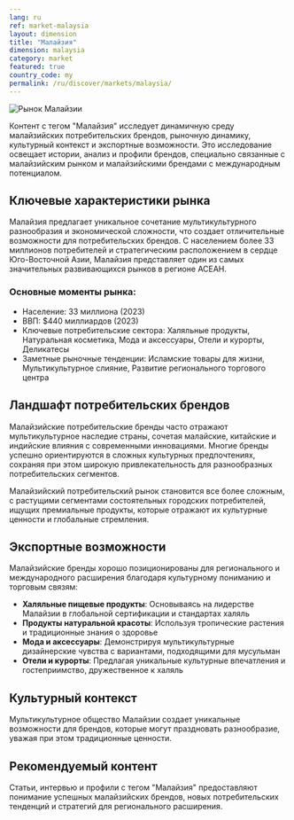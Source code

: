 ```yaml
---
lang: ru
ref: market-malaysia
layout: dimension
title: "Малайзия"
dimension: malaysia
category: market
featured: true
country_code: my
permalink: /ru/discover/markets/malaysia/
---
```


![Рынок Малайзии](/assets/images/dimensions/markets/malaysia.jpg)

Контент с тегом "Малайзия" исследует динамичную среду малайзийских потребительских брендов, рыночную динамику, культурный контекст и экспортные возможности. Это исследование освещает истории, анализ и профили брендов, специально связанные с малайзийским рынком и малайзийскими брендами с международным потенциалом.

## Ключевые характеристики рынка

Малайзия предлагает уникальное сочетание мультикультурного разнообразия и экономической сложности, что создает отличительные возможности для потребительских брендов. С населением более 33 миллионов потребителей и стратегическим расположением в сердце Юго-Восточной Азии, Малайзия представляет один из самых значительных развивающихся рынков в регионе АСЕАН.

### Основные моменты рынка:
- Население: 33 миллиона (2023)
- ВВП: $440 миллиардов (2023)
- Ключевые потребительские сектора: Халяльные продукты, Натуральная косметика, Мода и аксессуары, Отели и курорты, Деликатесы
- Заметные рыночные тенденции: Исламские товары для жизни, Мультикультурное слияние, Развитие регионального торгового центра

## Ландшафт потребительских брендов

Малайзийские потребительские бренды часто отражают мультикультурное наследие страны, сочетая малайские, китайские и индийские влияния с современными инновациями. Многие бренды успешно ориентируются в сложных культурных предпочтениях, сохраняя при этом широкую привлекательность для разнообразных потребительских сегментов.

Малайзийский потребительский рынок становится все более сложным, с растущими сегментами состоятельных городских потребителей, ищущих премиальные продукты, которые отражают их культурные ценности и глобальные стремления.

## Экспортные возможности

Малайзийские бренды хорошо позиционированы для регионального и международного расширения благодаря культурному пониманию и торговым связям:

- **Халяльные пищевые продукты**: Основываясь на лидерстве Малайзии в глобальной сертификации и стандартах халяль
- **Продукты натуральной красоты**: Используя тропические растения и традиционные знания о здоровье
- **Мода и аксессуары**: Демонстрируя мультикультурные дизайнерские чувства с вариантами, подходящими для мусульман
- **Отели и курорты**: Предлагая уникальные культурные впечатления и гостеприимство, дружественное к халяль

## Культурный контекст

Мультикультурное общество Малайзии создает уникальные возможности для брендов, которые могут праздновать разнообразие, уважая при этом традиционные ценности.

## Рекомендуемый контент

Статьи, интервью и профили с тегом "Малайзия" предоставляют понимание успешных малайзийских брендов, новых потребительских тенденций и стратегий для регионального расширения.